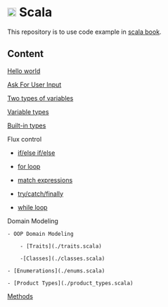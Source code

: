  # <img src="https://cdn.jsdelivr.net/gh/devicons/devicon@latest/icons/scala/scala-original.svg" width=20px/> Scala

 This repository is to use code example in [scala book](https://docs.scala-lang.org/scala3/book/introduction.html).

 ## Content

 [Hello world](./hello.scala)

 [Ask For User Input](./ask.scala)

 [Two types of variables](./variables.scala)

 [Variable types](./variables_types.scala)

 [Built-in types](./builtin_types.scala)

 Flux control

 - [if/else if/else](./if_else.scala)

 - [for loop](./for_loop.scala)

 - [match expressions](./match_expressions.scala)

 - [try/catch/finally](./try_catch.scala)

 - [while loop](./while_loop.scala)

Domain Modeling

    - OOP Domain Modeling

        - [Traits](./traits.scala)

        -[Classes](./classes.scala)

    - [Enumerations](./enums.scala)

    - [Product Types](./product_types.scala)

[Methods](./methods.scala)